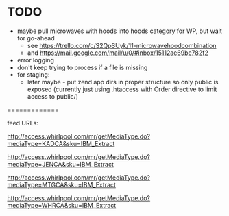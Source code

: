 # TODO

* maybe pull microwaves with hoods into hoods category for WP, but wait for go-ahead
    - see https://trello.com/c/S2QpSUyk/11-microwavehoodcombination
    - and https://mail.google.com/mail/u/0/#inbox/15112ae69be782f2
* error logging
* don't keep trying to process if a file is missing
* for staging:
    - later maybe - put zend app dirs in proper structure so only public is exposed (currently just using .htaccess with Order directive to limit access to public/)


=============

feed URLs:


http://access.whirlpool.com/mr/getMediaType.do?mediaType=KADCA&sku=IBM_Extract

http://access.whirlpool.com/mr/getMediaType.do?mediaType=JENCA&sku=IBM_Extract

http://access.whirlpool.com/mr/getMediaType.do?mediaType=MTGCA&sku=IBM_Extract

http://access.whirlpool.com/mr/getMediaType.do?mediaType=WHRCA&sku=IBM_Extract
